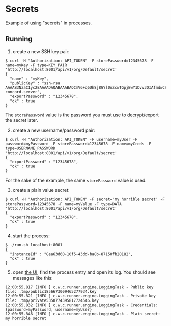 # Secrets

Example of using "secrets" in processes.

## Running

1. create a new SSH key pair:
```
$ curl -H "Authorization: API_TOKEN" -F storePassword=12345678 -F name=myKey -F type=KEY_PAIR 'http://localhost:8001/api/v1/org/Default/secret'
{
  "name" : "myKey",
  "publicKey" : "ssh-rsa AAAAB3NzaC1yc2EAAAADAQABAAABAQCmV6+q6Uh8j8GYl0nzcwTGpjBwY1Dvv3QIAfmdwC8N6HredMl5hV3RCtpplYR7aItTorWVUYF1MMmXYKr6tjgU9hha2N2NogRjgPWzSVuR8GVa7CF155NB4nlUxt5cGidLj5Uwmy/uQm4Mni5pg/kZMGyIf+gMmcuQXDG3TOHwmJ48HOrpqxkUKaft3SYYOy7F8TjWFnmyXNlMCskSEJd5XdLDhyuDhDEXGpDSsT1brsq0WRXtFyBDjjNeYfI4J9jyOCpAXzbDCt7eYoYK+kod/b6RV8nbaxWALx2fwJS0bDhV3a9chwEyat24Ml66Z5LfCabCE7SGpFhTas56xYkH concord-server",
  "exportPassword" : "12345678",
  "ok" : true
}
```

The `storePassword` value is the password you must use to decrypt/export the secret later.

2. create a new username/password pair:
```
$ curl -H "Authorization: API_TOKEN" -F username=myUser -F password=myPassword -F storePassword=12345678 -F name=myCreds -F type=USERNAME_PASSWORD 'http://localhost:8001/api/v1/org/Default/secret'
{
  "exportPassword" : "12345678",
  "ok" : true
}
```

For the sake of the example, the same `storePassword` value is used.

3. create a plain value secret:
```
$ curl -H "Authorization: API_TOKEN" -F secret='my horrible secret' -F storePassword=12345678 -F name=myValue -F type=DATA 'http://localhost:8001/api/v1/org/Default/secret'
{
  "exportPassword" : "12345678",
  "ok" : true
}
```

4. start the process:
```
$ ./run.sh localhost:8001
{
  "instanceId" : "8ea63d60-10f5-43dd-ba8b-87150fb20182",
  "ok" : true
}
```

5. open [the UI](http://localhost:8001), find the process entry and
open its log. You should see messages like this:
```
12:00:55.817 [INFO ] c.w.c.runner.engine.LoggingTask - Public key file: .tmp/public1856673009465277934.key
12:00:55.821 [INFO ] c.w.c.runner.engine.LoggingTask - Private key file: .tmp/private5358774395817724546.key
12:00:55.832 [INFO ] c.w.c.runner.engine.LoggingTask - Credentials: {password=myPassword, username=myUser}
12:00:55.846 [INFO ] c.w.c.runner.engine.LoggingTask - Plain secret: my horrible secret
```
